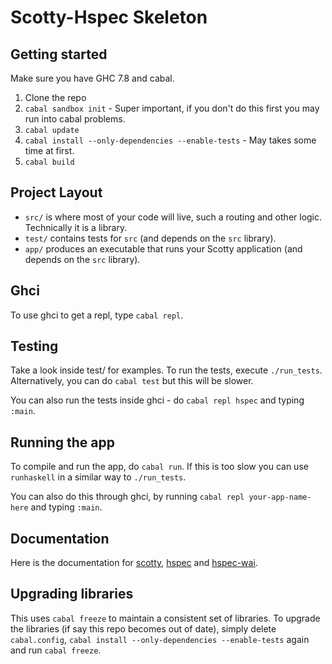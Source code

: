 # Scotty-Hspec Skeleton

## Getting started

Make sure you have GHC 7.8 and cabal.

1. Clone the repo
2. `cabal sandbox init` - Super important, if you don't do this first you may run into cabal problems.
3. `cabal update`
4. `cabal install --only-dependencies --enable-tests` - May takes some time at first.
5. `cabal build`

## Project Layout

* `src/` is where most of your code will live, such a routing and other logic. Technically it is a library.
* `test/` contains tests for `src` (and depends on the `src` library).
* `app/` produces an executable that runs your Scotty application (and depends on the `src` library).

## Ghci

To use ghci to get a repl, type `cabal repl`.

## Testing

Take a look inside test/ for examples. To run the tests, execute `./run_tests`. Alternatively, you can do `cabal test` but this will be slower.

You can also run the tests inside ghci - do `cabal repl hspec` and typing `:main`.

## Running the app

To compile and run the app, do `cabal run`. If this is too slow you can use `runhaskell` in a similar way to `./run_tests`.

You can also do this through ghci, by running `cabal repl your-app-name-here` and typing `:main`.

## Documentation

Here is the documentation for [scotty](http://hackage.haskell.org/package/scotty), [hspec](http://hspec.github.io/index.html) and [hspec-wai](https://hackage.haskell.org/package/hspec-wai-0.6.3/docs/Test-Hspec-Wai.html).

## Upgrading libraries

This uses `cabal freeze` to maintain a consistent set of libraries. To upgrade the libraries (if say this repo becomes out of date), simply delete `cabal.config`, `cabal install --only-dependencies --enable-tests` again  and run `cabal freeze`.
